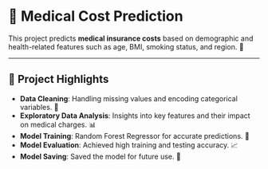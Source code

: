 # 🏥 Medical Cost Prediction

This project predicts **medical insurance costs** based on demographic and health-related features such as age, BMI, smoking status, and region. 🚀

---

## 🌟 Project Highlights

- **Data Cleaning**: Handling missing values and encoding categorical variables. 🧹
- **Exploratory Data Analysis**: Insights into key features and their impact on medical charges. 📊
- **Model Training**: Random Forest Regressor for accurate predictions. 🤖
- **Model Evaluation**: Achieved high training and testing accuracy. 📈
- **Model Saving**: Saved the model for future use. 💾
